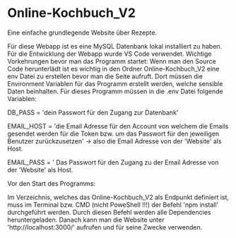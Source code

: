 # Online-Kochbuch_V2
Eine einfache grundlegende Website über Rezepte.

Für diese Webapp ist es eine MySQL Datenbank lokal installiert zu haben. 
Für die Entwicklung der Webapp wurde VS Code verwendet. 
Wichtige Vorkehrungen bevor man das Programm startet:
Wenn man den Source Code herunterlädt ist es wichtig in den Ordner Online-Kochbuch_V2 eine env Datei zu erstellen bevor man die Seite aufruft. Dort müssen die Environment Variablen für das Programm erstellt werden, welche sensible Daten beinhalten.
Für dieses Programm müssen in die .env Datei folgende Variablen:

DB_PASS = 'dein Passwort für den Zugang zur Datenbank'

EMAIL_HOST = 'die Email Adresse für den Account von welchem die Emails gesendet werden für die Token bzw. um das Passwort für den jeweiligen Benutzer zurückzusetzen' -> also die Email Adresse von der 'Website' als Host.

EMAIL_PASS = ' Das Passwort für den Zugang zu der Email Adresse von der 'Website' als Host.

Vor den Start des Programms:

Im Verzeichnis, welches das Online-Kochbuch_V2 als Endpunkt definiert ist, muss im Terminal bzw. CMD (nicht PoweShell !!!) der Befehl 'npm install' durchgeführt werden.
Durch diesen Befehl werden alle Dependencies heruntergeladen.
Danach kann man die Website unter 'http://localhost:3000/' aufrufen und für seine Zwecke verwenden.
